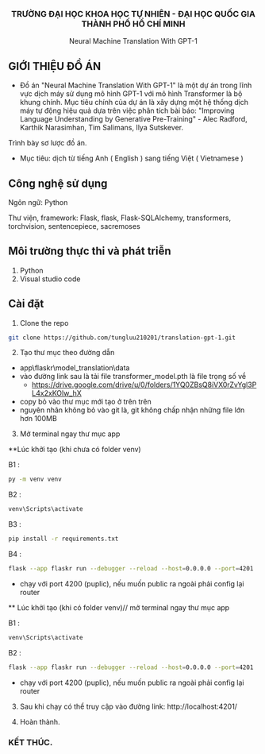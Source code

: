 <!-- PROJECT LOGO -->
<br />
<div align="center">
  <h3 align="center">TRƯỜNG ĐẠI HỌC KHOA HỌC TỰ NHIÊN - ĐẠI HỌC QUỐC GIA THÀNH PHỐ HỒ CHÍ MINH</h3>

  <p align="center">
    Neural Machine Translation With GPT-1
    <br />
</div>


## GIỚI THIỆU ĐỒ ÁN
- Đồ án "Neural Machine Translation With GPT-1" là một dự án trong lĩnh vực dịch máy sử dụng mô hình GPT-1 với mô hình Transformer là bộ khung chính. Mục tiêu chính của dự án là xây dựng một hệ thống dịch máy tự động hiệu quả dựa trên việc phân tích bài báo: "Improving Language Understanding by Generative Pre-Training" - Alec Radford, Karthik Narasimhan, Tim Salimans, Ilya Sutskever.

Trình bày sơ lược đồ án.
-	Mục tiêu: dịch từ tiếng Anh ( English ) sang tiếng Việt ( Vietnamese )

## Công nghệ sử dụng 
Ngôn ngữ: Python

Thư viện, framework: Flask, flask, Flask-SQLAlchemy, transformers, torchvision, sentencepiece, sacremoses

## Môi trường thực thi và phát triễn 
1. Python
2. Visual studio code
 
## Cài đặt
1. Clone the repo
  ```sh
  git clone https://github.com/tungluu210201/translation-gpt-1.git
  ```
2. Tạo thư mục theo đường dẫn
  - app\flaskr\model_translation\data
  - vào đường link sau là tải file transformer_model.pth là file trọng số về 
    + https://drive.google.com/drive/u/0/folders/1YQ0ZBsQ8iVX0rZvYgl3PL4x2xKOlw_hX
  - copy bỏ vào thư mục mới tạo ở trên trên
  - nguyên nhân không bỏ vào git là, git không chấp nhận những file lớn hơn 100MB

3. Mở terminal ngay thư mục app

  **Lúc khởi tạo (khi chưa có folder venv)

  B1 : 
  ```sh
  py -m venv venv
  ```
  B2 : 
  ```sh
  venv\Scripts\activate
  ```
  B3 : 
  ```sh
  pip install -r requirements.txt
  ```
  B4 : 
  ```sh
  flask --app flaskr run --debugger --reload --host=0.0.0.0 --port=4201 
  ```
  + chạy với port 4200 (puplic), nếu muốn public ra ngoài phải config lại router
  
  
  ** Lúc khởi tạo (khi có folder venv)// mở terminal ngay thư mục app

  B1 : 
  ```sh
  venv\Scripts\activate
  ```
  B2 :
  ```sh
  flask --app flaskr run --debugger --reload --host=0.0.0.0 --port=4201 
  ```
  + chạy với port 4200 (puplic), nếu muốn public ra ngoài phải config lại router
3. Sau khi chạy có thể truy cập vào đường link: http://localhost:4201/

4. Hoàn thành.

### KẾT THÚC.

<br/>

